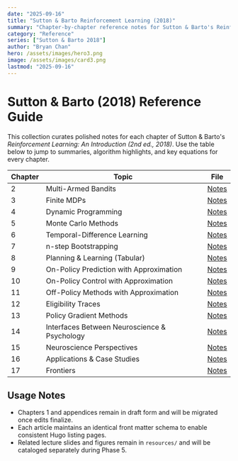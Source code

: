 ```yaml
---
date: "2025-09-16"
title: "Sutton & Barto Reinforcement Learning (2018)"
summary: "Chapter-by-chapter reference notes for Sutton & Barto's Reinforcement Learning textbook."
category: "Reference"
series: ["Sutton & Barto 2018"]
author: "Bryan Chan"
hero: /assets/images/hero3.png
image: /assets/images/card3.png
lastmod: "2025-09-16"
---
```


# Sutton & Barto (2018) Reference Guide

This collection curates polished notes for each chapter of Sutton & Barto's *Reinforcement Learning: An Introduction (2nd ed., 2018)*. Use the table below to jump to summaries, algorithm highlights, and key equations for every chapter.

| Chapter | Topic | File |
|---------|-------|------|
| 2 | Multi-Armed Bandits | [Notes](./chapter-02-bandits.md) |
| 3 | Finite MDPs | [Notes](./chapter-03-finite-mdp.md) |
| 4 | Dynamic Programming | [Notes](./chapter-04-dynamic-programming.md) |
| 5 | Monte Carlo Methods | [Notes](./chapter-05-monte-carlo.md) |
| 6 | Temporal-Difference Learning | [Notes](./chapter-06-temporal-difference.md) |
| 7 | n-step Bootstrapping | [Notes](./chapter-07-n-step-bootstrapping.md) |
| 8 | Planning & Learning (Tabular) | [Notes](./chapter-08-planning-learning.md) |
| 9 | On-Policy Prediction with Approximation | [Notes](./chapter-09-on-policy-approximation.md) |
| 10 | On-Policy Control with Approximation | [Notes](./chapter-10-on-policy-control.md) |
| 11 | Off-Policy Methods with Approximation | [Notes](./chapter-11-off-policy-approximation.md) |
| 12 | Eligibility Traces | [Notes](./chapter-12-eligibility-traces.md) |
| 13 | Policy Gradient Methods | [Notes](./chapter-13-policy-gradient-methods.md) |
| 14 | Interfaces Between Neuroscience & Psychology | [Notes](./chapter-14-psychology.md) |
| 15 | Neuroscience Perspectives | [Notes](./chapter-15-neuroscience.md) |
| 16 | Applications & Case Studies | [Notes](./chapter-16-applications-case-studies.md) |
| 17 | Frontiers | [Notes](./chapter-17-frontiers.md) |

## Usage Notes
- Chapters 1 and appendices remain in draft form and will be migrated once edits finalize.
- Each article maintains an identical front matter schema to enable consistent Hugo listing pages.
- Related lecture slides and figures remain in `resources/` and will be cataloged separately during Phase 5.
